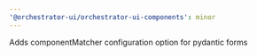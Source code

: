 ```yaml
---
'@orchestrator-ui/orchestrator-ui-components': minor
---
```


Adds componentMatcher configuration option for pydantic forms
